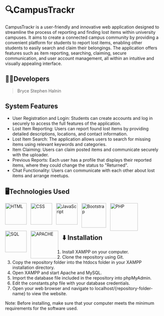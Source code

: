 # 🔍CampusTrackr
CampusTrackr is a user-friendly and innovative web application designed to streamline the process of reporting and finding lost items within university campuses. It aims to create a connected campus community by providing a convenient platform for students to report lost items, enabling other students to easily search and claim their belongings. The application offers features such as item reporting, searching, claiming, secure communication, and user account management, all within an intuitive and visually appealing interface.

## 👨‍💻Developers
> Bryce Stephen Halnin

## System Features
* User Registration and Login: Students can create accounts and log in securely to access the full features of the application.
* Lost Item Reporting: Users can report found lost items by providing detailed descriptions, locations, and contact information.
* Lost Item Search: The application allows users to search for missing items using relevant keywords and categories.
* Item Claiming: Users can claim posted items and communicate securely with the uploader.
* Previous Reports: Each user has a profile that displays their reported items, where they could change the status to "Returned".
* Chat Functionality: Users can communicate with each other about lost items and arrange meetups.
  
## 🖥️Technologies Used

<img align="left" alt="HTML" width="70px" style="padding-right:10px;" src="https://cdn.jsdelivr.net/gh/devicons/devicon/icons/html5/html5-original.svg"/>

<img align="left" alt="CSS" width="70px" style="padding-right:10px;" src="https://cdn.jsdelivr.net/gh/devicons/devicon/icons/css3/css3-original.svg"/>

<img align="left" alt="JavaScript" width="70px" style="padding-right:10px;" src="https://cdn.jsdelivr.net/gh/devicons/devicon/icons/javascript/javascript-original.svg"/>

<img align="left" alt="Bootstrap" width="80px" style="padding-right:10px;" src="https://cdn.jsdelivr.net/gh/devicons/devicon/icons/bootstrap/bootstrap-original.svg"/>

<img align="left" alt="PHP" width="90px" style="padding-right:10px;" src="https://cdn.jsdelivr.net/gh/devicons/devicon/icons/php/php-original.svg"/>

<img align="left" alt="SQL" width="70px" style="padding-right:10px;" src="https://cdn.jsdelivr.net/gh/devicons/devicon/icons/mysql/mysql-original.svg"/>

<img align="left" alt="APACHE" width="90px" style="padding-right:10px;" src="https://cdn.jsdelivr.net/gh/devicons/devicon/icons/apache/apache-original.svg"/>
<br><br><br><br>


## ⬇️ Installation

1. Install XAMPP on your computer.
2. Clone the repository using Git.
3. Copy the repository folder into the htdocs folder in your XAMPP installation directory.
4. Open XAMPP and start Apache and MySQL.
5. Import the database file included in the repository into phpMyAdmin.
6. Edit the constants.php file with your database credentials.
7. Open your web browser and navigate to localhost/{repository-folder-name} to view the website.

Note: Before installing, make sure that your computer meets the minimum requirements for the software used.
